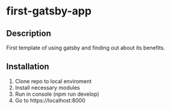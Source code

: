 # first-gatsby-app

## Description

First template of using gatsby and finding out
about its benefits.

## Installation

1. Clone repo to local enviroment
1. Install necessary modules
1. Run in console (npm run develop)
1. Go to https://localhost:8000